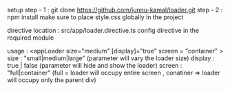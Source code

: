 setup 
step - 1 : git clone  https://github.com/junnu-kamal/loader.git
step - 2 : npm install
make sure to place style.css  globally in the project

directive location  :
src/app/loader.directive.ts
config directive in the required module

usage :
<appLoader size="medium" [display]="true"  screen = "container" ></appLoader>
size  :  "small|medium|large" (parameter will vary the loader size)
display : true | false (parameter will hide and show the loader)
screen : "full|container" (full =  loader will occupy entire screen , conatiner => loader will occupy only the parent div)





